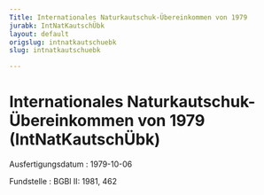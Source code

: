 ```yaml
---
Title: Internationales Naturkautschuk-Übereinkommen von 1979
jurabk: IntNatKautschÜbk
layout: default
origslug: intnatkautschuebk
slug: intnatkautschuebk

---
```


# Internationales Naturkautschuk-Übereinkommen von 1979 (IntNatKautschÜbk)

Ausfertigungsdatum
:   1979-10-06

Fundstelle
:   BGBl II: 1981, 462

